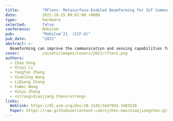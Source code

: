 ```yaml
---
title:          "RFlens: Metasurface-Enabled Beamforming for IoT Communication and Sensing"
date:           2021-10-25 00:01:00 +0800
type:           hardware
selected:       false
conference:     MobiCom
pub:            "MobiCom’21  (CCF-A)"
pub_date:       "2021"
abstract: >-
  Beamforming can improve the communication and sensing capabilities for a wide range of IoT applications. However, most existing IoT devices cannot perform beamforming due to form factor, energy, and cost constraints. This paper presents RFlens, a reconfigurable metasurface that empowers low-profile IoT devices with beamforming capabilities. The metasurface consists of many unit-cells, each acting as a phase shifter for signals going through it. By encoding the phase shifting values, RFlens can manipulate electromagnetic waves to "reshape" and resteer the beam pattern. We prototype RFlens for 5 GHz Wi-Fi signals. Extensive experiments demonstrate that RFlens can achieve a 4.6 dB median signal strength improvement (up to 9.3 dB) even with a relatively small 16 × 16 array of unit-cells. In addition, RFlens can effectively improve the secrecy capacity of IoT links and enable passive NLoS wireless sensing applications. 
cover:          /assets/images/covers/2021/rflens.png
authors:
  - Chao Feng
  - Xinyi Li
  - Yangfan Zhang
  - XiaoJing Wang
  - LiQiong Chang
  - FuWei Wang
  - Xinyu Zhang
  - <strong>Xiaojiang Chen</strong>
links:
  Weblink: https://dl.acm.org/doi/10.1145/3447993.3483238
  Paper: https://raw.githubusercontent.com/xjchen-nwu/xiaojiangchen.github.io/main/paper/2021/RFlens.pdf
---
```

